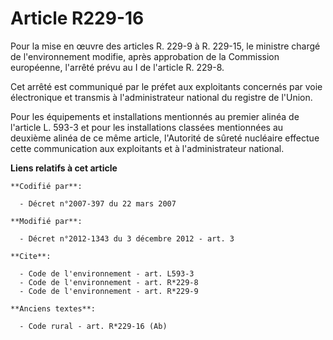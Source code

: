 # Article R229-16

Pour la mise en œuvre des articles R. 229-9 à R. 229-15, le ministre chargé de l'environnement modifie, après approbation de
la Commission européenne, l'arrêté prévu au I de l'article R. 229-8. 

Cet arrêté est communiqué par le préfet aux exploitants concernés par voie électronique et transmis à l'administrateur
national du registre de l'Union. 

Pour les équipements et installations mentionnés au premier alinéa de l'article L. 593-3 et pour les installations classées
mentionnées au deuxième alinéa de ce même article, l'Autorité de sûreté nucléaire effectue cette communication aux
exploitants et à l'administrateur national.

**Liens relatifs à cet article**

	**Codifié par**:

	  - Décret n°2007-397 du 22 mars 2007

	**Modifié par**:

	  - Décret n°2012-1343 du 3 décembre 2012 - art. 3

	**Cite**:

	  - Code de l'environnement - art. L593-3
	  - Code de l'environnement - art. R*229-8
	  - Code de l'environnement - art. R*229-9

	**Anciens textes**:

	  - Code rural - art. R*229-16 (Ab)
